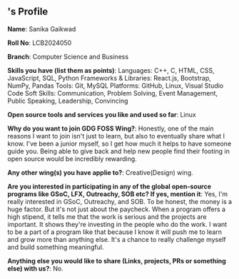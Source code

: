 ## <Namw>'s Profile

**Name**: Sanika Gaikwad

**Roll No**: LCB2024050

**Branch**: Computer Science and Business

**Skills you have (list them as points)**: 
Languages: C++, C, HTML, CSS, JavaScript, SQL, Python
Frameworks & Libraries: React.js, Bootstrap, NumPy, Pandas
Tools: Git, MySQL
Platforms: GitHub, Linux, Visual Studio Code
Soft Skills: Communication, Problem Solving, Event Management, Public Speaking, Leadership, Convincing

**Open source tools and services you like and used so far**: Linux

**Why do you want to join GDG FOSS Wing?**: Honestly, one of the main reasons I want to join isn't just to learn, but also to eventually share what I know. I've been a junior myself, so I get how much it helps to have someone guide you. Being able to give back and help new people find their footing in open source would be incredibly rewarding.

**Any other wing(s) you have applie to?**: Creative(Design) wing.

**Are you interested in participating in any of the global open-source programs like GSoC, LFX, Outreachy, SOB etc? If yes, mention it**: Yes, I'm really interested in GSoC, Outreachy, and SOB. To be honest, the money is a huge factor. But it's not just about the paycheck. When a program offers a high stipend, it tells me that the work is serious and the projects are important. It shows they're investing in the people who do the work. I want to be a part of a program like that because I know it will push me to learn and grow more than anything else. It's a chance to really challenge myself and build something meaningful.

**Anything else you would like to share (Links, projects, PRs or something else) with us?**: No.